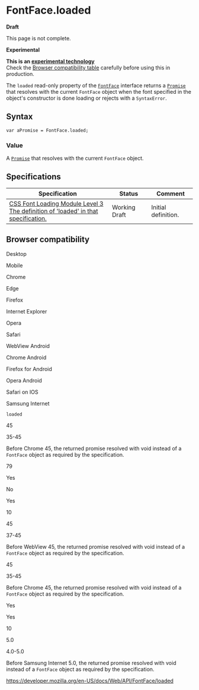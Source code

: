# FontFace.loaded

**Draft**

This page is not complete.

**Experimental**

**This is an [experimental technology](https://developer.mozilla.org/en-US/docs/MDN/Guidelines/Conventions_definitions#experimental)**  
Check the [Browser compatibility table](#browser_compatibility) carefully before using this in production.

The `loaded` read-only property of the [`FontFace`](../fontface) interface returns a [`Promise`](https://developer.mozilla.org/en-US/docs/Web/JavaScript/Reference/Global_Objects/Promise) that resolves with the current `FontFace` object when the font specified in the object's constructor is done loading or rejects with a `SyntaxError`.

## Syntax

    var aPromise = FontFace.loaded;

### Value

A [`Promise`](https://developer.mozilla.org/en-US/docs/Web/JavaScript/Reference/Global_Objects/Promise) that resolves with the current `FontFace` object.

## Specifications

<table><thead><tr class="header"><th>Specification</th><th>Status</th><th>Comment</th></tr></thead><tbody><tr class="odd"><td><a href="https://drafts.csswg.org/css-font-loading/#dom-fontface-loaded">CSS Font Loading Module Level 3<br />
<span class="small">The definition of 'loaded' in that specification.</span></a></td><td><span class="spec-wd">Working Draft</span></td><td>Initial definition.</td></tr></tbody></table>

## Browser compatibility

Desktop

Mobile

Chrome

Edge

Firefox

Internet Explorer

Opera

Safari

WebView Android

Chrome Android

Firefox for Android

Opera Android

Safari on IOS

Samsung Internet

`loaded`

45

35-45

Before Chrome 45, the returned promise resolved with void instead of a `FontFace` object as required by the specification.

79

Yes

No

Yes

10

45

37-45

Before WebView 45, the returned promise resolved with void instead of a `FontFace` object as required by the specification.

45

35-45

Before Chrome 45, the returned promise resolved with void instead of a `FontFace` object as required by the specification.

Yes

Yes

10

5.0

4.0-5.0

Before Samsung Internet 5.0, the returned promise resolved with void instead of a `FontFace` object as required by the specification.

<a href="https://developer.mozilla.org/en-US/docs/Web/API/FontFace/loaded" class="_attribution-link">https://developer.mozilla.org/en-US/docs/Web/API/FontFace/loaded</a>
